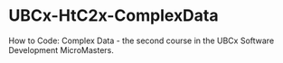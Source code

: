 # UBCx-HtC2x-ComplexData
How to Code: Complex Data - the second course in the UBCx Software Development MicroMasters.
